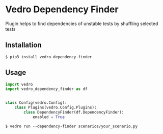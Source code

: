 # Vedro Dependency Finder

Plugin helps to find dependencies of unstable tests by shuffling selected tests

## Installation

```shell
$ pip3 install vedro-dependency-finder
```

## Usage

```python
import vedro
import vedro_dependency_finder as df


class Config(vedro.Config):
    class Plugins(vedro.Config.Plugins):
        class DependencyFinder(df.DependencyFinder):
            enabled = True

```

```shell
$ vedro run --dependency-finder scenarios/your_scenario.py
```
